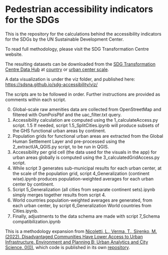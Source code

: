 # Pedestrian accessibility indicators for the SDGs

This is the repository for the calculations behind the accessibility indicators for the SDGs by the UN Sustainable Development Center.

To read full methodology, please visit the SDG Transformation Centre website. 

The resulting datasets can be downloaded from the [SDG Transformation Centre Data Hub](https://sdg-transformation-center-sdsn.hub.arcgis.com/search?collection=Dataset) at [country](https://sdg-transformation-center-sdsn.hub.arcgis.com/datasets/sdsn::pedestrian-accessibility-indicators-by-country/about) or [urban center scale](https://sdg-transformation-center-sdsn.hub.arcgis.com/datasets/sdsn::pedestrian-accessibility-indicators-by-urban-center/about).

A data visualization is under the viz folder, and published here: https://sdsna.github.io/sdg-accessibility/viz/

The scripts are to be followed in order. Further instructions are provided as comments within each script.

0. Global-scale raw amenities data are collected from OpenStreetMap and filtered with OsmPoisPbf and the uac_filter.txt query. 
1. Accessibility calculation are computed using the 1_calculateAccess.py script.
1.5 If needed, script 1.5_SplitCities.ipynb will produce subsets of the GHS functional urban areas by continent.
2. Population grids for functional urban areas are extracted from the Global Human Settlement Layer and pre-processed using the 2_extractUA_QGIS.py script, to be run in QGIS. 
3. Accessibility per grid cell (the data used for the visuals in the app) for urban areas globally is computed using the 3_calculatedGridAccess.py script.
4. While script 3 generates sub-municipal results for each urban center, at the scale of the population grid, script 4_Generalization (continent wise).ipynb produces population-weighted averages for each urban center by continent.
5. Script 5_Generalization (all cities from separate continent sets).ipynb simply merges together results from script 4.
6. World countries population-weighted averages are generated, from each urban center, by script 6_Generalization World countries from Cities.ipynb.
7. Finally, adjustments to the data schema are made with script 7_Schema compatibilization.ipynb

This is a methodology expansion from [Nicoletti, L., Verma, T., Sirenko, M. (2022). Disadvantaged Communities Have Lower Access to Urban Infrastructure. Environment and Planning B: Urban Analytics and City Science, 0(0)](https://www.leonardonicoletti.com/), which code is published in its own [repository](https://github.com/lnicoletti/city-access-map).
